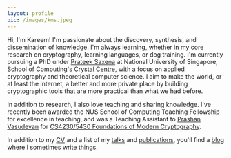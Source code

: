 ```yaml
---
layout: profile
pic: /images/kms.jpeg
---
```


Hi, I'm Kareem! I'm passionate about the discovery, synthesis, and
dissemination of knowledge. I'm always learning, whether in my core
research on cryptography, learning languages, or dog training. I'm
currently pursuing a PhD under [Prateek
Saxena](https://www.comp.nus.edu.sg/~prateeks/) at National
University of Singapore, School of Computing's [Crystal
Centre](https://www.crystal.comp.nus.edu.sg/), with a focus on
applied cryptography and theoretical computer science. I aim to make
the world, or at least the internet, a better and more private place
by building cryptographic tools that are more practical than what we
had before.

In addition to research, I also love teaching and sharing knowledge.
I've recently been awarded the NUS School of Computing Teaching
Fellowship for excellence in teaching, and was a Teaching Assistant
to [Prashan
Vasudevan](https://www.comp.nus.edu.sg/~prashant/research.html) for
[CS4230/5430 Foundations of Modern
Cryptography](https://www.comp.nus.edu.sg/~prashant/teaching/CS5430/).

In addition to my [CV](/cv/) and a list of my [talks](/talks/) and
[publications](/pubs/), you'll find a [blog](/blog/) where I sometimes
write things.
